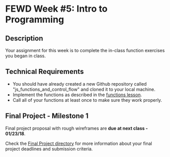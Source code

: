 # FEWD Week #5: Intro to Programming

## Description

Your assignment for this week is to complete the in-class function exercises you began in class.

## Technical Requirements

- You should have already created a new Github repository called "js_functions_and_control_flow" and cloned it to your local machine.
- Implement the functions as described in the [functions lesson](../09_Functions_and_Control_Flow/README.md).
- Call all of your functions at least once to make sure they work properly.

## Final Project - Milestone 1

Final project proposal with rough wireframes are **due at next class - 01/23/18**.

Check the [Final Project directory](../../Final_Project) for more information about your final project deadlines and submission criteria.
